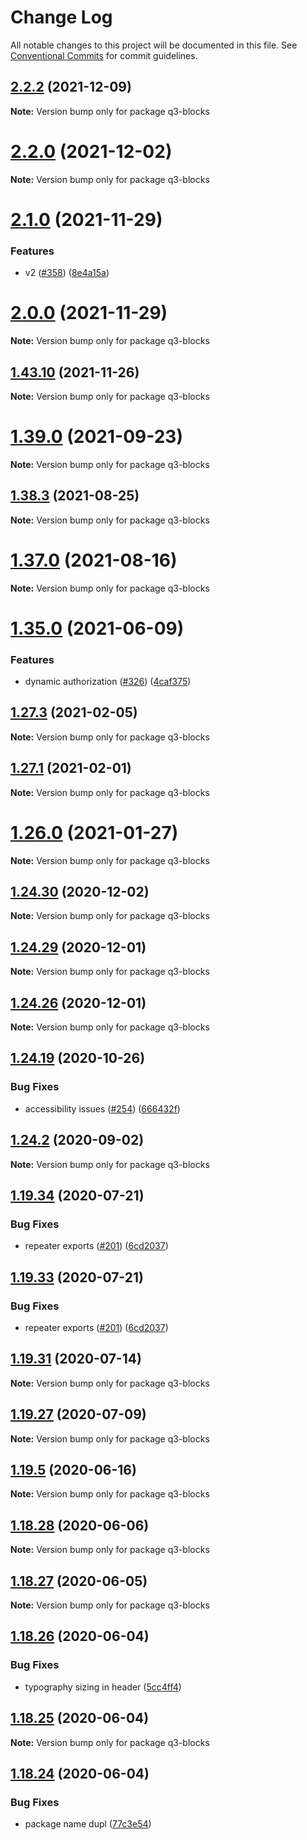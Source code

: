 # Change Log

All notable changes to this project will be documented in this file.
See [Conventional Commits](https://conventionalcommits.org) for commit guidelines.

## [2.2.2](https://github.com/3merge/q/compare/v2.2.1...v2.2.2) (2021-12-09)

**Note:** Version bump only for package q3-blocks





# [2.2.0](https://github.com/3merge/q/compare/v2.1.2...v2.2.0) (2021-12-02)

**Note:** Version bump only for package q3-blocks





# [2.1.0](https://github.com/3merge/q/compare/v1.43.11...v2.1.0) (2021-11-29)


### Features

* v2 ([#358](https://github.com/3merge/q/issues/358)) ([8e4a15a](https://github.com/3merge/q/commit/8e4a15a99f1f433b4f5770497e8af971d7663c23))






# [2.0.0](https://github.com/3merge/q/compare/v1.43.11...v2.0.0) (2021-11-29)

**Note:** Version bump only for package q3-blocks





## [1.43.10](https://github.com/3merge/q/compare/v1.43.9...v1.43.10) (2021-11-26)

**Note:** Version bump only for package q3-blocks





# [1.39.0](https://github.com/3merge/q/compare/v1.38.9...v1.39.0) (2021-09-23)

**Note:** Version bump only for package q3-blocks





## [1.38.3](https://github.com/3merge/q/compare/v1.38.2...v1.38.3) (2021-08-25)

**Note:** Version bump only for package q3-blocks





# [1.37.0](https://github.com/3merge/q/compare/v1.36.15...v1.37.0) (2021-08-16)

**Note:** Version bump only for package q3-blocks






# [1.35.0](https://github.com/3merge/q/compare/v1.34.13...v1.35.0) (2021-06-09)


### Features

* dynamic authorization ([#326](https://github.com/3merge/q/issues/326)) ([4caf375](https://github.com/3merge/q/commit/4caf3750f17090cc22b0f523497eb071e9ed1ced))






## [1.27.3](https://github.com/3merge/q/compare/v1.27.2...v1.27.3) (2021-02-05)

**Note:** Version bump only for package q3-blocks





## [1.27.1](https://github.com/3merge/q/compare/v1.27.0...v1.27.1) (2021-02-01)

**Note:** Version bump only for package q3-blocks






# [1.26.0](https://github.com/3merge/q/compare/v1.25.6...v1.26.0) (2021-01-27)

**Note:** Version bump only for package q3-blocks






## [1.24.30](https://github.com/3merge/q/compare/v1.24.29...v1.24.30) (2020-12-02)

**Note:** Version bump only for package q3-blocks





## [1.24.29](https://github.com/3merge/q/compare/v1.24.28...v1.24.29) (2020-12-01)

**Note:** Version bump only for package q3-blocks





## [1.24.26](https://github.com/3merge/q/compare/v1.24.25...v1.24.26) (2020-12-01)

**Note:** Version bump only for package q3-blocks






## [1.24.19](https://github.com/3merge/q/compare/v1.24.18...v1.24.19) (2020-10-26)


### Bug Fixes

* accessibility issues ([#254](https://github.com/3merge/q/issues/254)) ([666432f](https://github.com/3merge/q/commit/666432f8c9fbc0d6c2bd063751e61af6640e03a6))





## [1.24.2](https://github.com/3merge/q/compare/v1.24.1...v1.24.2) (2020-09-02)

**Note:** Version bump only for package q3-blocks






## [1.19.34](https://github.com/3merge/q/compare/v1.19.32...v1.19.34) (2020-07-21)


### Bug Fixes

* repeater exports ([#201](https://github.com/3merge/q/issues/201)) ([6cd2037](https://github.com/3merge/q/commit/6cd20375d29439245c115d037c059e678d2378c6))





## [1.19.33](https://github.com/3merge/q/compare/v1.19.32...v1.19.33) (2020-07-21)


### Bug Fixes

* repeater exports ([#201](https://github.com/3merge/q/issues/201)) ([6cd2037](https://github.com/3merge/q/commit/6cd20375d29439245c115d037c059e678d2378c6))






## [1.19.31](https://github.com/3merge/q/compare/v1.16.7...v1.19.31) (2020-07-14)

**Note:** Version bump only for package q3-blocks






## [1.19.27](https://github.com/3merge/q/compare/v1.19.26...v1.19.27) (2020-07-09)

**Note:** Version bump only for package q3-blocks





## [1.19.5](https://github.com/3merge/q/compare/v1.19.4...v1.19.5) (2020-06-16)

**Note:** Version bump only for package q3-blocks





## [1.18.28](https://github.com/3merge/q/compare/v1.18.27...v1.18.28) (2020-06-06)

**Note:** Version bump only for package q3-blocks





## [1.18.27](https://github.com/3merge/q/compare/v1.18.26...v1.18.27) (2020-06-05)

**Note:** Version bump only for package q3-blocks





## [1.18.26](https://github.com/3merge/q/compare/v1.18.25...v1.18.26) (2020-06-04)


### Bug Fixes

* typography sizing in header ([5cc4ff4](https://github.com/3merge/q/commit/5cc4ff41b4e86167990ffe5bb8844e72223eaa60))





## [1.18.25](https://github.com/3merge/q/compare/v1.18.24...v1.18.25) (2020-06-04)

**Note:** Version bump only for package q3-blocks





## [1.18.24](https://github.com/3merge/q/compare/v1.18.23...v1.18.24) (2020-06-04)


### Bug Fixes

* package name dupl ([77c3e54](https://github.com/3merge/q/commit/77c3e544ba7955e3211db3a42df770564a5e8fcb))
